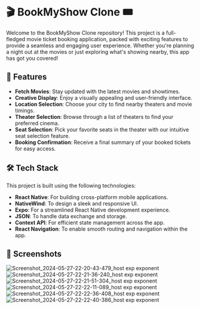 # 🎬 BookMyShow Clone 🎟️

Welcome to the BookMyShow Clone repository! This project is a full-fledged movie ticket booking application, packed with exciting features to provide a seamless and engaging user experience. Whether you're planning a night out at the movies or just exploring what's showing nearby, this app has got you covered!

## 🚀 Features

- **Fetch Movies**: Stay updated with the latest movies and showtimes.
- **Creative Display**: Enjoy a visually appealing and user-friendly interface.
- **Location Selection**: Choose your city to find nearby theaters and movie timings.
- **Theater Selection**: Browse through a list of theaters to find your preferred cinema.
- **Seat Selection**: Pick your favorite seats in the theater with our intuitive seat selection feature.
- **Booking Confirmation**: Receive a final summary of your booked tickets for easy access.

## 🛠️ Tech Stack

This project is built using the following technologies:

- **React Native**: For building cross-platform mobile applications.
- **NativeWind**: To design a sleek and responsive UI.
- **Expo**: For a streamlined React Native development experience.
- **JSON**: To handle data exchange and storage.
- **Context API**: For efficient state management across the app.
- **React Navigation**: To enable smooth routing and navigation within the app.

## 📸 Screenshots
![Screenshot_2024-05-27-22-20-43-479_host exp exponent](https://github.com/itsakhilp/bookmyshow_reactnative/assets/86233183/11c1c651-4e84-4102-831f-1db6626734f7) ![Screenshot_2024-05-27-22-21-36-240_host exp exponent](https://github.com/itsakhilp/bookmyshow_reactnative/assets/86233183/8f7d5c95-2543-462f-8ef9-e8f541ba4668) ![Screenshot_2024-05-27-22-21-51-304_host exp exponent](https://github.com/itsakhilp/bookmyshow_reactnative/assets/86233183/3eee0cc1-8a3f-4f3e-a1d5-363a4f69d2dc)
![Screenshot_2024-05-27-22-22-11-089_host exp exponent](https://github.com/itsakhilp/bookmyshow_reactnative/assets/86233183/ca9e42ca-0c06-4d42-8ba4-cce41680409e) ![Screenshot_2024-05-27-22-22-36-408_host exp exponent](https://github.com/itsakhilp/bookmyshow_reactnative/assets/86233183/64ae1e54-673d-45e1-89d9-d4e88d752e67) ![Screenshot_2024-05-27-22-22-40-386_host exp exponent](https://github.com/itsakhilp/bookmyshow_reactnative/assets/86233183/0da0feb2-838b-4cb7-9756-b2e24e85f668)

